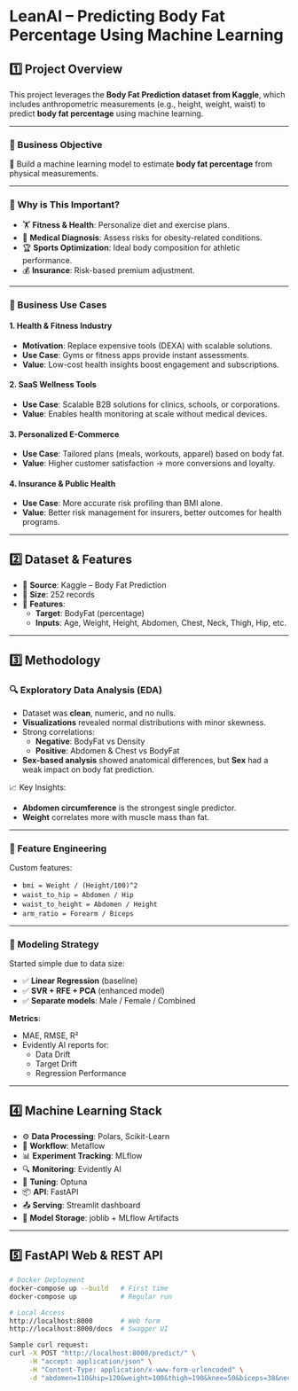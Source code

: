 # LeanAI – Predicting Body Fat Percentage Using Machine Learning

## 1️⃣ Project Overview

This project leverages the **Body Fat Prediction dataset from Kaggle**, which includes anthropometric measurements (e.g., height, weight, waist) to predict **body fat percentage** using machine learning.

---

### 🔹 Business Objective
🎯 Build a machine learning model to estimate **body fat percentage** from physical measurements.

---

### 📌 Why is This Important?

- 🏋️ **Fitness & Health**: Personalize diet and exercise plans.
- 🏥 **Medical Diagnosis**: Assess risks for obesity-related conditions.
- 🏆 **Sports Optimization**: Ideal body composition for athletic performance.
- 💰 **Insurance**: Risk-based premium adjustment.

---

### 💼 Business Use Cases

#### 1. Health & Fitness Industry
- **Motivation**: Replace expensive tools (DEXA) with scalable solutions.
- **Use Case**: Gyms or fitness apps provide instant assessments.
- **Value**: Low-cost health insights boost engagement and subscriptions.

#### 2. SaaS Wellness Tools
- **Use Case**: Scalable B2B solutions for clinics, schools, or corporations.
- **Value**: Enables health monitoring at scale without medical devices.

#### 3. Personalized E-Commerce
- **Use Case**: Tailored plans (meals, workouts, apparel) based on body fat.
- **Value**: Higher customer satisfaction → more conversions and loyalty.

#### 4. Insurance & Public Health
- **Use Case**: More accurate risk profiling than BMI alone.
- **Value**: Better risk management for insurers, better outcomes for health programs.

---

## 2️⃣ Dataset & Features

- 📂 **Source**: Kaggle – Body Fat Prediction
- 💾 **Size**: 252 records
- 🧪 **Features**:
  - **Target**: BodyFat (percentage)
  - **Inputs**: Age, Weight, Height, Abdomen, Chest, Neck, Thigh, Hip, etc.

---

## 3️⃣ Methodology

### 🔍 Exploratory Data Analysis (EDA)

- Dataset was **clean**, numeric, and no nulls.
- **Visualizations** revealed normal distributions with minor skewness.
- Strong correlations:
  - **Negative**: BodyFat vs Density
  - **Positive**: Abdomen & Chest vs BodyFat
- **Sex-based analysis** showed anatomical differences, but **Sex** had a weak impact on body fat prediction.

📈 Key Insights:
- **Abdomen circumference** is the strongest single predictor.
- **Weight** correlates more with muscle mass than fat.

---

### 🧠 Feature Engineering

Custom features:
- `bmi = Weight / (Height/100)^2`
- `waist_to_hip = Abdomen / Hip`
- `waist_to_height = Abdomen / Height`
- `arm_ratio = Forearm / Biceps`

---

### 🧪 Modeling Strategy

Started simple due to data size:
- ✅ **Linear Regression** (baseline)
- ✅ **SVR + RFE + PCA** (enhanced model)
- ✅ **Separate models**: Male / Female / Combined

**Metrics**:
- MAE, RMSE, R²
- Evidently AI reports for:
  - Data Drift
  - Target Drift
  - Regression Performance

---

## 4️⃣ Machine Learning Stack

- ⚙️ **Data Processing**: Polars, Scikit-Learn
- 🔁 **Workflow**: Metaflow
- 📊 **Experiment Tracking**: MLflow
- 🔍 **Monitoring**: Evidently AI
- 🧪 **Tuning**: Optuna
- 📦 **API**: FastAPI
- 📤 **Serving**: Streamlit dashboard
- 📂 **Model Storage**: joblib + MLflow Artifacts

---

## 5️⃣ FastAPI Web & REST API

```bash
# Docker Deployment
docker-compose up --build   # First time
docker-compose up           # Regular run

# Local Access
http://localhost:8000       # Web form
http://localhost:8000/docs  # Swagger UI

Sample curl request:
curl -X POST "http://localhost:8000/predict/" \
     -H "accept: application/json" \
     -H "Content-Type: application/x-www-form-urlencoded" \
     -d "abdomen=110&hip=120&weight=100&thigh=190&knee=50&biceps=38&neck=45"
```
